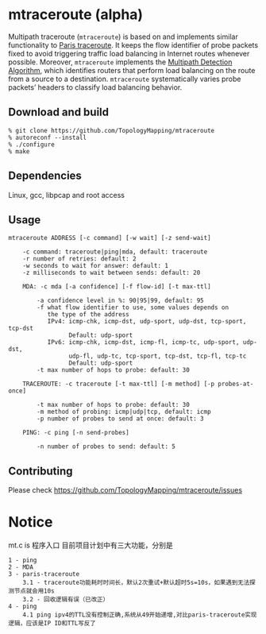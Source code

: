 # mtraceroute (alpha)

Multipath traceroute (`mtraceroute`) is based on and implements similar functionality to [Paris traceroute](https://paris-traceroute.net). It keeps the flow identifier of probe packets fixed to avoid triggering traffic load balancing in Internet routes whenever possible. Moreover, `mtraceroute` implements the [Multipath Detection Algorithm](https://paris-traceroute.net/publications), which identifies routers that perform load balancing on the route from a source to a destination. `mtraceroute` systematically varies probe packets’ headers to classify load balancing behavior. 

## Download and build
```
% git clone https://github.com/TopologyMapping/mtraceroute
% autoreconf --install
% ./configure
% make
```

## Dependencies

Linux, gcc, libpcap and root access

## Usage
```
mtraceroute ADDRESS [-c command] [-w wait] [-z send-wait]

    -c command: traceroute|ping|mda, default: traceroute
    -r number of retries: default: 2
    -w seconds to wait for answer: default: 1
    -z milliseconds to wait between sends: default: 20
            
    MDA: -c mda [-a confidence] [-f flow-id] [-t max-ttl]

        -a confidence level in %: 90|95|99, default: 95
        -f what flow identifier to use, some values depends on
           the type of the address
           IPv4: icmp-chk, icmp-dst, udp-sport, udp-dst, tcp-sport, tcp-dst
                 Default: udp-sport
           IPv6: icmp-chk, icmp-dst, icmp-fl, icmp-tc, udp-sport, udp-dst,
                 udp-fl, udp-tc, tcp-sport, tcp-dst, tcp-fl, tcp-tc
                 Default: udp-sport
        -t max number of hops to probe: default: 30

    TRACEROUTE: -c traceroute [-t max-ttl] [-m method] [-p probes-at-once]

        -t max number of hops to probe: default: 30
        -m method of probing: icmp|udp|tcp, default: icmp
        -p number of probes to send at once: default: 3

    PING: -c ping [-n send-probes]

        -n number of probes to send: default: 5
```

## Contributing

Please check https://github.com/TopologyMapping/mtraceroute/issues

# Notice
mt.c is 程序入口
目前项目计划中有三大功能，分别是

    1 - ping
    2 - MDA
    3 - paris-traceroute
        3.1 - traceroute功能耗时时间长，默认2次重试+默认超时5s=10s，如果遇到无法探测节点就会用10s
        3.2 - 回收逻辑有误（已改正）
    4 - ping
        4.1 ping ipv4的TTL没有控制正确,系统从49开始递增,对比paris-traceroute实现逻辑，应该是IP ID和TTL写反了